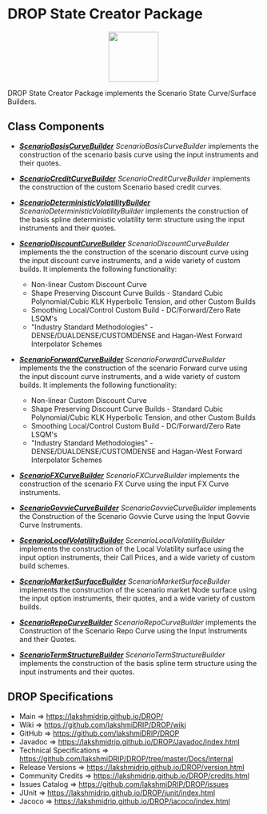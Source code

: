 # DROP State Creator Package

<p align="center"><img src="https://github.com/lakshmiDRIP/DROP/blob/master/DRIP_Logo.gif?raw=true" width="100"></p>

DROP State Creator Package implements the Scenario State Curve/Surface Builders.


## Class Components

 * [***ScenarioBasisCurveBuilder***](https://github.com/lakshmiDRIP/DROP/tree/master/src/main/java/org/drip/state/creator/ScenarioBasisCurveBuilder.java)
 <i>ScenarioBasisCurveBuilder</i> implements the construction of the scenario basis curve using the input
 instruments and their quotes.

 * [***ScenarioCreditCurveBuilder***](https://github.com/lakshmiDRIP/DROP/tree/master/src/main/java/org/drip/state/creator/ScenarioCreditCurveBuilder.java)
 <i>ScenarioCreditCurveBuilder</i> implements the construction of the custom Scenario based credit curves.

 * [***ScenarioDeterministicVolatilityBuilder***](https://github.com/lakshmiDRIP/DROP/tree/master/src/main/java/org/drip/state/creator/ScenarioDeterministicVolatilityBuilder.java)
 <i>ScenarioDeterministicVolatilityBuilder</i> implements the construction of the basis spline deterministic
 volatility term structure using the input instruments and their quotes.

 * [***ScenarioDiscountCurveBuilder***](https://github.com/lakshmiDRIP/DROP/tree/master/src/main/java/org/drip/state/creator/ScenarioDiscountCurveBuilder.java)
 <i>ScenarioDiscountCurveBuilder</i> implements the the construction of the scenario discount curve using the
 input discount curve instruments, and a wide variety of custom builds. It implements the following
 functionality:
 	* Non-linear Custom Discount Curve
 	* Shape Preserving Discount Curve Builds - Standard Cubic Polynomial/Cubic KLK Hyperbolic Tension, and
 		other Custom Builds
 	* Smoothing Local/Control Custom Build - DC/Forward/Zero Rate LSQM's
 	* "Industry Standard Methodologies" - DENSE/DUALDENSE/CUSTOMDENSE and Hagan-West Forward Interpolator
 		Schemes

 * [***ScenarioForwardCurveBuilder***](https://github.com/lakshmiDRIP/DROP/tree/master/src/main/java/org/drip/state/creator/ScenarioForwardCurveBuilder.java)
 <i>ScenarioForwardCurveBuilder</i> implements the the construction of the scenario Forward curve using the
 input discount curve instruments, and a wide variety of custom builds. It implements the following
 functionality:
 	* Non-linear Custom Discount Curve
 	* Shape Preserving Discount Curve Builds - Standard Cubic Polynomial/Cubic KLK Hyperbolic Tension, and
 		other Custom Builds
 	* Smoothing Local/Control Custom Build - DC/Forward/Zero Rate LSQM's
 	* "Industry Standard Methodologies" - DENSE/DUALDENSE/CUSTOMDENSE and Hagan-West Forward Interpolator
 		Schemes

 * [***ScenarioFXCurveBuilder***](https://github.com/lakshmiDRIP/DROP/tree/master/src/main/java/org/drip/state/creator/ScenarioFXCurveBuilder.java)
 <i>ScenarioFXCurveBuilder</i> implements the construction of the scenario FX Curve using the input FX Curve
 instruments.

 * [***ScenarioGovvieCurveBuilder***](https://github.com/lakshmiDRIP/DROP/tree/master/src/main/java/org/drip/state/creator/ScenarioGovvieCurveBuilder.java)
 <i>ScenarioGovvieCurveBuilder</i> implements the Construction of the Scenario Govvie Curve using the Input
 Govvie Curve Instruments.

 * [***ScenarioLocalVolatilityBuilder***](https://github.com/lakshmiDRIP/DROP/tree/master/src/main/java/org/drip/state/creator/ScenarioLocalVolatilityBuilder.java)
 <i>ScenarioLocalVolatilityBuilder</i> implements the construction of the Local Volatility surface using the
 input option instruments, their Call Prices, and a wide variety of custom build schemes.

 * [***ScenarioMarketSurfaceBuilder***](https://github.com/lakshmiDRIP/DROP/tree/master/src/main/java/org/drip/state/creator/ScenarioMarketSurfaceBuilder.java)
 <i>ScenarioMarketSurfaceBuilder</i> implements the construction of the scenario market Node surface using
 the input option instruments, their quotes, and a wide variety of custom builds.

 * [***ScenarioRepoCurveBuilder***](https://github.com/lakshmiDRIP/DROP/tree/master/src/main/java/org/drip/state/creator/ScenarioRepoCurveBuilder.java)
 <i>ScenarioRepoCurveBuilder</i> implements the Construction of the Scenario Repo Curve using the Input
 Instruments and their Quotes.

 * [***ScenarioTermStructureBuilder***](https://github.com/lakshmiDRIP/DROP/tree/master/src/main/java/org/drip/state/creator/ScenarioTermStructureBuilder.java)
 <i>ScenarioTermStructureBuilder</i> implements the construction of the basis spline term structure using the
 input instruments and their quotes.


## DROP Specifications

 * Main                     => https://lakshmidrip.github.io/DROP/
 * Wiki                     => https://github.com/lakshmiDRIP/DROP/wiki
 * GitHub                   => https://github.com/lakshmiDRIP/DROP
 * Javadoc                  => https://lakshmidrip.github.io/DROP/Javadoc/index.html
 * Technical Specifications => https://github.com/lakshmiDRIP/DROP/tree/master/Docs/Internal
 * Release Versions         => https://lakshmidrip.github.io/DROP/version.html
 * Community Credits        => https://lakshmidrip.github.io/DROP/credits.html
 * Issues Catalog           => https://github.com/lakshmiDRIP/DROP/issues
 * JUnit                    => https://lakshmidrip.github.io/DROP/junit/index.html
 * Jacoco                   => https://lakshmidrip.github.io/DROP/jacoco/index.html
